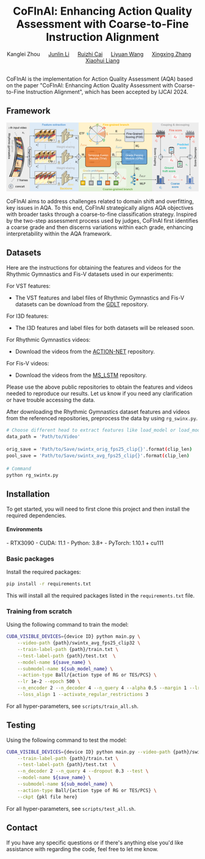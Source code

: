 <div align="center">
  <div>
    <h1>
        CoFInAl: Enhancing Action Quality Assessment with Coarse-to-Fine Instruction Alignment
    </h1>
  </div>
  <div>
      Kanglei Zhou &emsp; 
      <a href='https://github.com/aoxipo'>Junlin Li</a> &emsp; 
      <a href='https://github.com/Craaaaazy666'>Ruizhi Cai</a> &emsp;
      <a href='https://lywang3081.github.io/'>Liyuan Wang</a> &emsp; 
      <a href='https://indussky8.github.io/'>Xingxing Zhang</a> &emsp; 
      <a href='https://orcid.org/0000-0001-6351-2538'>Xiaohui Liang</a>
  </div>
  <br/>
</div>

CoFInAl is the implementation for Action Quality Assessment (AQA) based on the paper "CoFInAl: Enhancing Action Quality Assessment with Coarse-to-Fine Instruction Alignment", which has been accepted by IJCAI 2024.

## Framework

![Overview](overview.png)

CoFInAl aims to address challenges related to domain shift and overfitting, key issues in AQA. To this end, CoFInAl strategically aligns AQA objectives with broader tasks through a coarse-to-fine classification strategy. Inspired by the two-step assessment process used by judges, CoFInAl first identifies a coarse grade and then discerns variations within each grade,  enhancing interpretability within the AQA framework.

## Datasets

Here are the instructions for obtaining the features and videos for the Rhythmic Gymnastics and Fis-V datasets used in our experiments:

For VST features:
- The VST features and label files of Rhythmic Gymnastics and Fis-V datasets can be download from the [GDLT](https://github.com/xuangch/CVPR22_GDLT) repository.

For I3D features:
- The I3D features and label files for both datasets will be released soon.

For Rhythmic Gymnastics videos:
- Download the videos from the [ACTION-NET](https://github.com/qinghuannn/ACTION-NET?tab=readme-ov-file) repository.

For Fis-V videos:
- Download the videos from the [MS_LSTM](https://github.com/chmxu/MS_LSTM) repository.

Please use the above public repositories to obtain the features and videos needed to reproduce our results. Let us know if you need any clarification or have trouble accessing the data.

After downloading the Rhythmic Gymnastics dataset features and videos from the referenced repositories, preprocess the data by using `rg_swinx.py`.

```bash
# Choose different head to extract features like load_model or load_model_I3d
data_path = 'Path/to/Video'

orig_save = 'Path/to/Save/swintx_orig_fps25_clip{}'.format(clip_len)
pool_save = 'Path/to/Save/swintx_avg_fps25_clip{}'.format(clip_len)

# Command
python rg_swintx.py
```

## Installation

To get started, you will need to first clone this project and then install the required dependencies.

#### Environments

\- RTX3090
\- CUDA: 11.1
\- Python: 3.8+
\- PyTorch: 1.10.1 + cu111

### Basic packages

Install the required packages:

```bash
pip install -r requirements.txt
```

This will install all the required packages listed in the `requirements.txt` file.

### Training from scratch

Using the following command to train the model:

```bash
CUDA_VISIBLE_DEVICES={device ID} python main.py \
    --video-path {path}/swintx_avg_fps25_clip32 \
    --train-label-path {path}/train.txt \
    --test-label-path {path}/test.txt  \
    --model-name ${save_name} \
    --submodel-name ${sub_model_name} \
    --action-type Ball/{action type of RG or TES/PCS} \
    --lr 1e-2 --epoch 500 \
    --n_encoder 2 --n_decoder 4 --n_query 4 --alpha 0.5 --margin 1 --lr-decay cos --decay-rate 1e-2 --dropout 0.3 \
    --loss_align 1 --activate_regular_restrictions 3
```

For all hyper-parameters, see `scripts/train_all.sh`.

## Testing

Using the following command to test the model:

```bash
CUDA_VISIBLE_DEVICES={device ID} python main.py --video-path {path}/swintx_avg_fps25_clip32 \
    --train-label-path {path}/train.txt \
    --test-label-path {path}/test.txt  \
    --n_decoder 2 --n_query 4 --dropout 0.3 --test \
    --model-name ${save_name} \
    --submodel-name ${sub_model_name} \
    --action-type Ball/{action type of RG or TES/PCS} \
    --ckpt {pkl file here}
```

For all hyper-parameters, see `scripts/test_all.sh`.

## Contact

If you have any specific questions or if there's anything else you'd like assistance with regarding the code, feel free to let me know. 
